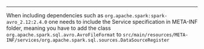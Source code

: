 
---

When including dependencies such as `org.apache.spark:spark-avro_2.12:2.4.0` one needs to include the Service specification in META-INF folder, meaning you have to add the class `org.apache.spark.sql.avro.AvroFileFormat` to `src/main/resources/META-INF/services/org.apache.spark.sql.sources.DataSourceRegister`
